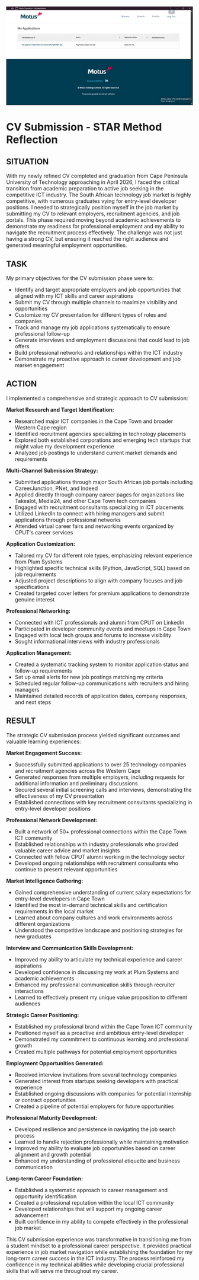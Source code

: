 ![image alt](https://github.com/DfaltAcc/DfaltAcc/blob/f281392559ee69898e7ececf62f606594ef403da/Screenshot%20(199).png)
# CV Submission - STAR Method Reflection

## **SITUATION**
With my newly refined CV completed and graduation from Cape Peninsula University of Technology approaching in April 2026, I faced the critical transition from academic preparation to active job seeking in the competitive ICT industry. The South African technology job market is highly competitive, with numerous graduates vying for entry-level developer positions. I needed to strategically position myself in the job market by submitting my CV to relevant employers, recruitment agencies, and job portals. This phase required moving beyond academic achievements to demonstrate my readiness for professional employment and my ability to navigate the recruitment process effectively. The challenge was not just having a strong CV, but ensuring it reached the right audience and generated meaningful employment opportunities.

## **TASK**
My primary objectives for the CV submission phase were to:
- Identify and target appropriate employers and job opportunities that aligned with my ICT skills and career aspirations
- Submit my CV through multiple channels to maximize visibility and opportunities
- Customize my CV presentation for different types of roles and companies
- Track and manage my job applications systematically to ensure professional follow-up
- Generate interviews and employment discussions that could lead to job offers
- Build professional networks and relationships within the ICT industry
- Demonstrate my proactive approach to career development and job market engagement

## **ACTION**
I implemented a comprehensive and strategic approach to CV submission:

**Market Research and Target Identification:**
- Researched major ICT companies in the Cape Town and broader Western Cape region
- Identified recruitment agencies specializing in technology placements
- Explored both established corporations and emerging tech startups that might value my development experience
- Analyzed job postings to understand current market demands and requirements

**Multi-Channel Submission Strategy:**
- Submitted applications through major South African job portals including CareerJunction, PNet, and Indeed
- Applied directly through company career pages for organizations like Takealot, Media24, and other Cape Town tech companies
- Engaged with recruitment consultants specializing in ICT placements
- Utilized LinkedIn to connect with hiring managers and submit applications through professional networks
- Attended virtual career fairs and networking events organized by CPUT's career services

**Application Customization:**
- Tailored my CV for different role types, emphasizing relevant experience from Plum Systems
- Highlighted specific technical skills (Python, JavaScript, SQL) based on job requirements
- Adjusted project descriptions to align with company focuses and job specifications
- Created targeted cover letters for premium applications to demonstrate genuine interest

**Professional Networking:**
- Connected with ICT professionals and alumni from CPUT on LinkedIn
- Participated in developer community events and meetups in Cape Town
- Engaged with local tech groups and forums to increase visibility
- Sought informational interviews with industry professionals

**Application Management:**
- Created a systematic tracking system to monitor application status and follow-up requirements
- Set up email alerts for new job postings matching my criteria
- Scheduled regular follow-up communications with recruiters and hiring managers
- Maintained detailed records of application dates, company responses, and next steps

## **RESULT**
The strategic CV submission process yielded significant outcomes and valuable learning experiences:

**Market Engagement Success:**
- Successfully submitted applications to over 25 technology companies and recruitment agencies across the Western Cape
- Generated responses from multiple employers, including requests for additional information and preliminary discussions
- Secured several initial screening calls and interviews, demonstrating the effectiveness of my CV presentation
- Established connections with key recruitment consultants specializing in entry-level developer positions

**Professional Network Development:**
- Built a network of 50+ professional connections within the Cape Town ICT community
- Established relationships with industry professionals who provided valuable career advice and market insights
- Connected with fellow CPUT alumni working in the technology sector
- Developed ongoing relationships with recruitment consultants who continue to present relevant opportunities

**Market Intelligence Gathering:**
- Gained comprehensive understanding of current salary expectations for entry-level developers in Cape Town
- Identified the most in-demand technical skills and certification requirements in the local market
- Learned about company cultures and work environments across different organizations
- Understood the competitive landscape and positioning strategies for new graduates

**Interview and Communication Skills Development:**
- Improved my ability to articulate my technical experience and career aspirations
- Developed confidence in discussing my work at Plum Systems and academic achievements
- Enhanced my professional communication skills through recruiter interactions
- Learned to effectively present my unique value proposition to different audiences

**Strategic Career Positioning:**
- Established my professional brand within the Cape Town ICT community
- Positioned myself as a proactive and ambitious entry-level developer
- Demonstrated my commitment to continuous learning and professional growth
- Created multiple pathways for potential employment opportunities

**Employment Opportunities Generated:**
- Received interview invitations from several technology companies
- Generated interest from startups seeking developers with practical experience
- Established ongoing discussions with companies for potential internship or contract opportunities
- Created a pipeline of potential employers for future opportunities

**Professional Maturity Development:**
- Developed resilience and persistence in navigating the job search process
- Learned to handle rejection professionally while maintaining motivation
- Improved my ability to evaluate job opportunities based on career alignment and growth potential
- Enhanced my understanding of professional etiquette and business communication

**Long-term Career Foundation:**
- Established a systematic approach to career management and opportunity identification
- Created a professional reputation within the local ICT community
- Developed relationships that will support my ongoing career advancement
- Built confidence in my ability to compete effectively in the professional job market

This CV submission experience was transformative in transitioning me from a student mindset to a professional career perspective. It provided practical experience in job market navigation while establishing the foundation for my long-term career success in the ICT industry. The process reinforced my confidence in my technical abilities while developing crucial professional skills that will serve me throughout my career.
